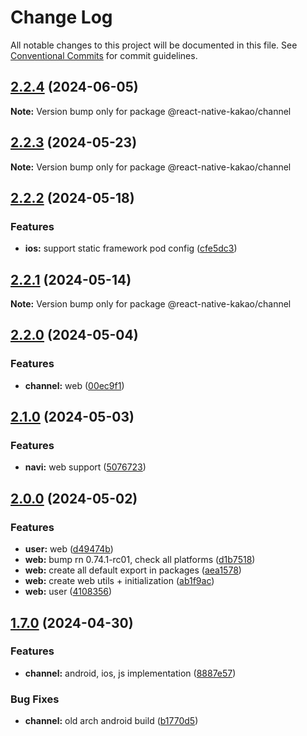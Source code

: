 # Change Log

All notable changes to this project will be documented in this file.
See [Conventional Commits](https://conventionalcommits.org) for commit guidelines.

## [2.2.4](https://github.com/mym0404/react-native-kakao/compare/v2.2.3...v2.2.4) (2024-06-05)

**Note:** Version bump only for package @react-native-kakao/channel

## [2.2.3](https://github.com/mym0404/react-native-kakao/compare/v2.2.2...v2.2.3) (2024-05-23)

**Note:** Version bump only for package @react-native-kakao/channel

## [2.2.2](https://github.com/mym0404/react-native-kakao/compare/v2.2.1...v2.2.2) (2024-05-18)

### Features

* **ios:** support static framework pod config ([cfe5dc3](https://github.com/mym0404/react-native-kakao/commit/cfe5dc35ac0addf09ae945b419d97077dafdedfd))

## [2.2.1](https://github.com/mym0404/react-native-kakao/compare/v2.2.0...v2.2.1) (2024-05-14)

**Note:** Version bump only for package @react-native-kakao/channel

## [2.2.0](https://github.com/mym0404/react-native-kakao/compare/v2.1.0...v2.2.0) (2024-05-04)

### Features

* **channel:** web ([00ec9f1](https://github.com/mym0404/react-native-kakao/commit/00ec9f1cd40e81fb4b0023f6b28eb294ea716030))

## [2.1.0](https://github.com/mym0404/react-native-kakao/compare/v2.0.0...v2.1.0) (2024-05-03)

### Features

* **navi:** web support ([5076723](https://github.com/mym0404/react-native-kakao/commit/50767236bc1fe022650f64c081a839237dab130b))

## [2.0.0](https://github.com/mym0404/react-native-kakao/compare/v1.7.0...v2.0.0) (2024-05-02)

### Features

* **user:** web ([d49474b](https://github.com/mym0404/react-native-kakao/commit/d49474b1dfcd410519dc03e13a7ff66bfc13463c))
* **web:** bump rn 0.74.1-rc01, check all platforms ([d1b7518](https://github.com/mym0404/react-native-kakao/commit/d1b7518afc7f36306b2667b30f39ab0d5847815e))
* **web:** create all default export in packages ([aea1578](https://github.com/mym0404/react-native-kakao/commit/aea1578b06a5100c89ce0614e132dc8073426994))
* **web:** create web utils + initialization ([ab1f9ac](https://github.com/mym0404/react-native-kakao/commit/ab1f9ac73a5da112ef6e08958df0e18263fca151))
* **web:** user ([4108356](https://github.com/mym0404/react-native-kakao/commit/4108356ed4ea9cce64197fdd8d4db5d5660c9e14))

## [1.7.0](https://github.com/mym0404/react-native-kakao/compare/v1.6.3...v1.7.0) (2024-04-30)

### Features

* **channel:** android, ios, js implementation ([8887e57](https://github.com/mym0404/react-native-kakao/commit/8887e57dfc076a0d2a3d3e29aa008a4736e70261))

### Bug Fixes

* **channel:** old arch android build ([b1770d5](https://github.com/mym0404/react-native-kakao/commit/b1770d5f59c33dacb6acbb5918930a0ba4bec284))
